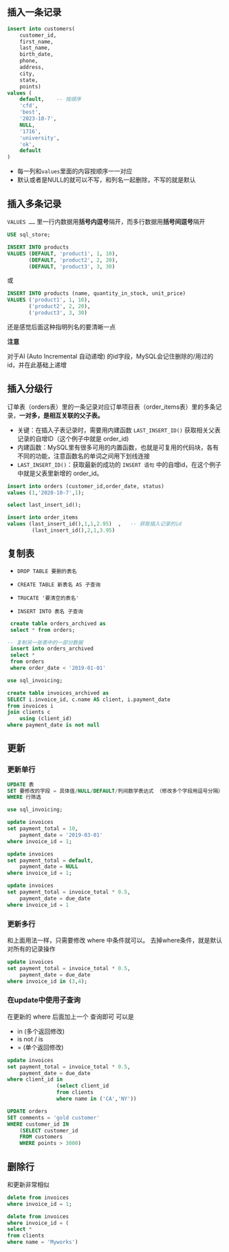## 插入一条记录
```sql
insert into customers(
	customer_id,
	first_name,
    last_name,
    birth_date,
    phone,
    address,
    city,
    state,
    points)
values (
	default,	-- 按顺序
    'cfd',
    'best',
    '2023-10-7',
    NULL,
    '1716',
    'university',
    'ok',
    default
)

```
- 每一列和`values`里面的内容按顺序一一对应
- 默认或者是NULL的就可以不写，和列名一起删除，不写的就是默认
## 插入多条记录

`VALUES ……` 里一行内数据用**括号内逗号**隔开，而多行数据用**括号间逗号**隔开

```sql
USE sql_store;

INSERT INTO products 
VALUES (DEFAULT, 'product1', 1, 10),
       (DEFAULT, 'product2', 2, 20),
       (DEFAULT, 'product3', 3, 30)
```

或

```sql
INSERT INTO products (name, quantity_in_stock, unit_price)
VALUES ('product1', 1, 10),
       ('product2', 2, 20),
       ('product3', 3, 30)
```

还是感觉后面这种指明列名的要清晰一点

**注意**

对于AI (Auto Incremental 自动递增) 的id字段，MySQL会记住删除的/用过的id，并在此基础上递增
## 插入分级行
订单表（orders表）里的一条记录对应订单项目表（order_items表）里的多条记录，**一对多，是相互关联的父子表。**
- 关键：在插入子表记录时，需要用内建函数 `LAST_INSERT_ID()` 获取相关父表记录的自增ID（这个例子中就是 order_id)
- 内建函数：MySQL里有很多可用的内置函数，也就是可复用的代码块，各有不同的功能，注意函数名的单词之间用下划线连接
- `LAST_INSERT_ID()`：获取最新的成功的 `INSERT 语句` 中的自增id，在这个例子中就是父表里新增的 order_id。
```sql
insert into orders (customer_id,order_date, status)
values (1,'2020-10-7',1);

select last_insert_id();

insert into order_items
values (last_insert_id(),1,1,2.95)	,	-- 获取插入记录的id
		(last_insert_id(),2,1,3.95)

```
## 复制表

- `DROP TABLE 要删的表名`
- `CREATE TABLE 新表名 AS 子查询`

- `TRUCATE '要清空的表名'`
- `INSERT INTO 表名 子查询`

```sql
 create table orders_archived as
 select * from orders;

-- 复制另一张表中的一部分数据
 insert into orders_archived
 select *
 from orders
 where order_date < '2019-01-01'
```

```sql
use sql_invoicing;

create table invoices_archived as
SELECT i.invoice_id, c.name AS client, i.payment_date  
from invoices i
join clients c
	using (client_id)
where payment_date is not null
```

## 更新
### 更新单行
```sql
UPDATE 表 
SET 要修改的字段 = 具体值/NULL/DEFAULT/列间数学表达式 （修改多个字段用逗号分隔）
WHERE 行筛选
```

```sql
use sql_invoicing;

update invoices
set payment_total = 10,
	payment_date = '2019-03-01'
where invoice_id = 1;

update invoices
set payment_total = default,
	payment_date = NULL
where invoice_id = 1;

update invoices
set payment_total = invoice_total * 0.5,
	payment_date = due_date
where invoice_id = 1
```

### 更新多行
和上面用法一样，只需要修改 where 中条件就可以。
去掉where条件，就是默认对所有的记录操作
```sql
update invoices
set payment_total = invoice_total * 0.5,
	payment_date = due_date
where invoice_id in (3,4);
```
### 在update中使用子查询
在更新的 where 后面加上一个 查询即可
可以是
- in (多个返回修改)
- is not / is
- = (单个返回修改)
```sql
update invoices
set payment_total = invoice_total * 0.5,
	payment_date = due_date
where client_id in 
				(select client_id
				from clients
				where name in ('CA','NY'))
```

```sql
UPDATE orders
SET comments = 'gold customer'
WHERE customer_id IN
    (SELECT customer_id
    FROM customers
    WHERE points > 3000)
```

## 删除行
和更新非常相似
```sql
delete from invoices
where invoice_id = 1;

delete from invoices
where invoice_id = (
select *
from clients
where name = 'Myworks')
```
